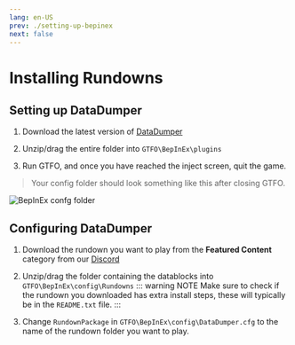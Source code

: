 ```yaml
---
lang: en-US
prev: ./setting-up-bepinex
next: false
---
```


# Installing Rundowns

## Setting up DataDumper

1) Download the latest version of [DataDumper](https://github.com/GTFO-Modding/MTFO/releases/)

1) Unzip/drag the entire folder into `GTFO\BepInEx\plugins`

1) Run GTFO, and once you have reached the inject screen, quit the game.
> Your config folder should look something like this after closing GTFO.

![BepInEx confg folder](@images/datadumperconfig.png)

## Configuring DataDumper

1) Download the rundown you want to play from the **Featured Content** category from our [Discord](https://discord.com/invite/rRMPtv4FAh)

1) Unzip/drag the folder containing the datablocks into `GTFO\BepInEx\config\Rundowns`
::: warning NOTE
Make sure to check if the rundown you downloaded has extra install steps, these will typically be in the `README.txt` file.
:::

3) Change `RundownPackage` in `GTFO\BepInEx\config\DataDumper.cfg` to the name of the rundown folder you want to play.